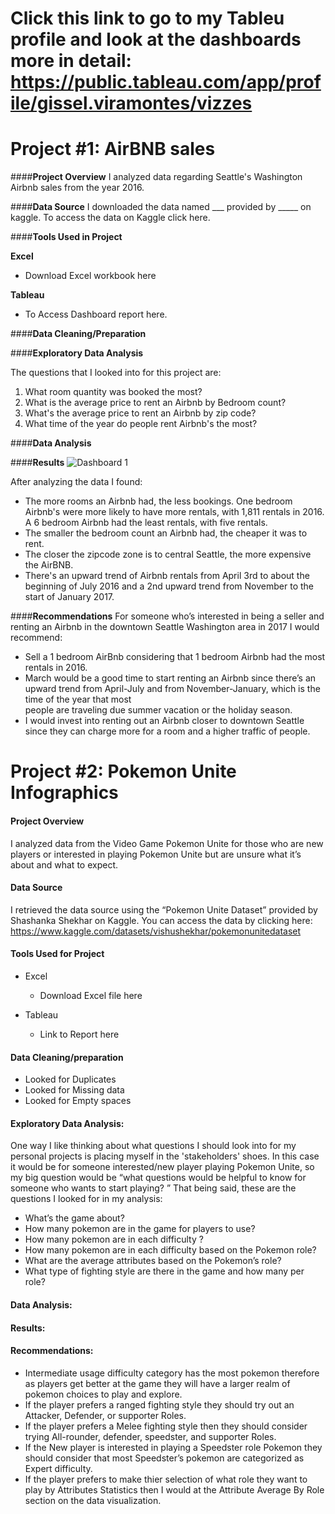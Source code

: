 # Click this link to go to my Tableu profile and look at the dashboards more in detail: https://public.tableau.com/app/profile/gissel.viramontes/vizzes

# Project #1: AirBNB sales

####**Project Overview**
 I analyzed data regarding Seattle's Washington Airbnb sales from the year 2016. 

####**Data Source**
I downloaded the data named ___ provided by _____ on kaggle. To access the data on Kaggle click here.

####**Tools Used in Project**

**Excel**
   - Download Excel workbook here

**Tableau**
   - To Access Dashboard report here.

####**Data Cleaning/Preparation**

####**Exploratory Data Analysis**

The questions that I looked into for this project are:

 1. What room quantity was booked the most? 
  2. What is the average price to rent an Airbnb by Bedroom count?
  3. What's the average price to rent an Airbnb by zip code?
  4. What time of the year do people rent Airbnb's the most?

####**Data Analysis** 

####**Results** 
![Dashboard 1](https://github.com/gigimontes/Tableau-Projects/assets/143570053/fba9e4a3-a577-4a05-97d3-66115f15a802)

After analyzing the data I found: 

- The more rooms an Airbnb had, the less bookings. One bedroom Airbnb's were more likely to have more rentals, with 1,811 rentals in 2016. A 6 bedroom Airbnb had the least rentals, with five rentals.
- The smaller the bedroom count an Airbnb had, the cheaper it was to rent.
- The closer the zipcode zone is to central Seattle, the more expensive the AirBNB.
- There's an upward trend of Airbnb rentals from April 3rd  to about the beginning of July 2016 and a 2nd upward trend from November to the start of January 2017.


####**Recommendations**
For someone who’s interested in being a seller and renting an Airbnb in the downtown Seattle Washington area in 2017 I would recommend:

- Sell a 1 bedroom AirBnb considering that 1 bedroom Airbnb had the most rentals in 2016. 
- March would be a good time to start renting an Airbnb since there’s an upward trend from April-July and from November-January, which is the time of the year that most    
  people are traveling due summer vacation or the holiday season.
- I would invest into renting out an Airbnb closer to downtown Seattle since they can charge more for a room and a higher traffic of people. 


# Project #2: Pokemon Unite Infographics

#### Project Overview
   I analyzed data from the Video Game Pokemon Unite for those who are new players or interested in playing Pokemon Unite but are unsure what it’s about and what to expect. 

#### Data Source
   I retrieved the data source using the  “Pokemon Unite Dataset” provided by Shashanka Shekhar on Kaggle. You can access the data by clicking here: https://www.kaggle.com/datasets/vishushekhar/pokemonunitedataset

#### Tools Used for Project
   - Excel
      - Download Excel file here

   - Tableau
      - Link to Report here

#### Data Cleaning/preparation
   - Looked for Duplicates
   - Looked for Missing data
   - Looked for Empty spaces

#### Exploratory Data Analysis:
   One way I like thinking about what questions I should look into for my personal projects is placing myself in the 'stakeholders' shoes. In this case it would be for someone interested/new player playing Pokemon Unite, so my big question would be “what questions would be helpful to know for someone who wants to start playing? ” That being said, these are the questions I looked for in my analysis:

   - What’s the game about?
   - How many pokemon are in the game for players to use?
   - How many pokemon are in each difficulty ? 
   - How many pokemon are in each difficulty based on the Pokemon role? 
   - What are the average attributes based on the Pokemon’s role?
   - What type of fighting style are there in the game and how many per role?

#### Data Analysis:

#### Results:

#### Recommendations: 
   - Intermediate usage difficulty category has the most pokemon therefore as players get better at the game they will have a larger realm of pokemon choices to play and 
     explore. 
   - If the player prefers a ranged fighting style they should try out an Attacker, Defender, or supporter Roles.
   - If the player prefers a Melee fighting style then they should consider trying All-rounder, defender, speedster, and supporter Roles. 
   - If the New player is interested in playing a Speedster role Pokemon they should consider that most Speedster’s pokemon are categorized as Expert difficulty.
   - If the player prefers to make thier selection of what role they want to play by Attributes Statistics then I would at the Attribute Average By Role section on 
     the data visualization.  



